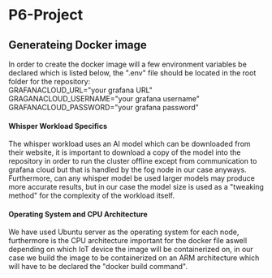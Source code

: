 # P6-Project

## Generateing Docker image
In order to create the docker image will a few environment variables be declared which is listed below, the ".env" file should be located in the root folder for the repository: <br />
GRAFANACLOUD_URL="your grafana URL" <br />
GRAGANACLOUD_USERNAME="your grafana username" <br />
GRAFANACLOUD_PASSWORD="your grafana password" <br />

#### Whisper Workload Specifics
The whisper workload uses an AI model which can be downloaded from their website, it is important to download a copy of the model into the repository in order to run the cluster offline except from communication to grafana cloud but that is handled by the fog node in our case anyways. Furthermore, can any whisper model be used larger models may produce more accurate results, but in our case the model size is used as a "tweaking method" for the complexity of the workload itself.

#### Operating System and CPU Architecture
We have used Ubuntu server as the operating system for each node, furthermore is the CPU architecture important for the docker file aswell depending on which IoT device the image will be containerized on, in our case we build the image to be containerized on an ARM architecture which will have to be declared the "docker build command". 
